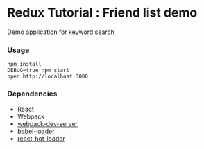 Redux Tutorial : Friend list demo
=====================

Demo application for keyword search

### Usage

```
npm install
DEBUG=true npm start
open http://localhost:3000
```
### Dependencies

* React
* Webpack
* [webpack-dev-server](https://github.com/webpack/webpack-dev-server)
* [babel-loader](https://github.com/babel/babel-loader)
* [react-hot-loader](https://github.com/gaearon/react-hot-loader)
